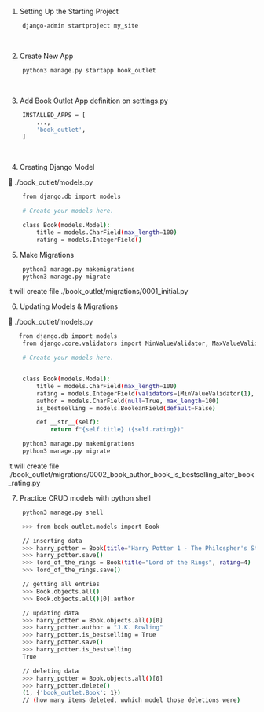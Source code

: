 1. Setting Up the Starting Project
```bash
    django-admin startproject my_site
```
<br>

2. Create New App
```bash
    python3 manage.py startapp book_outlet
```
<br>

3. Add Book Outlet App definition on settings.py 
```bash
    INSTALLED_APPS = [
        ...,
        'book_outlet',
    ]
```
<br>

4. Creating Django Model

📂 ./book_outlet/models.py
```bash
    from django.db import models

    # Create your models here.

    class Book(models.Model):
        title = models.CharField(max_length=100)
        rating = models.IntegerField() 
```

5. Make Migrations
```bash
    python3 manage.py makemigrations
    python3 manage.py migrate 
```
it will create file ./book_outlet/migrations/0001_initial.py

6. Updating Models & Migrations

📂 ./book_outlet/models.py
```bash
   from django.db import models
    from django.core.validators import MinValueValidator, MaxValueValidator

    # Create your models here.


    class Book(models.Model):
        title = models.CharField(max_length=100)
        rating = models.IntegerField(validators=[MinValueValidator(1), MaxValueValidator(5)])
        author = models.CharField(null=True, max_length=100)
        is_bestselling = models.BooleanField(default=False)

        def __str__(self):
            return f"{self.title} ({self.rating})"

```
```bash
    python3 manage.py makemigrations
    python3 manage.py migrate 
```
it will create file ./book_outlet/migrations/0002_book_author_book_is_bestselling_alter_book_rating.py

7. Practice CRUD models with python shell
```bash
    python3 manage.py shell
```
```bash
    >>> from book_outlet.models import Book
```
```bash
    // inserting data
    >>> harry_potter = Book(title="Harry Potter 1 - The Philospher's Stone", rating=5)
    >>> harry_potter.save()
    >>> lord_of_the_rings = Book(title="Lord of the Rings", rating=4)
    >>> lord_of_the_rings.save()
```
```bash
    // getting all entries
    >>> Book.objects.all()
    >>> Book.objects.all()[0].author
```
```bash
    // updating data
    >>> harry_potter = Book.objects.all()[0]
    >>> harry_potter.author = "J.K. Rowling"
    >>> harry_potter.is_bestselling = True
    >>> harry_potter.save()
    >>> harry_potter.is_bestselling 
    True
```
```bash
    // deleting data
    >>> harry_potter = Book.objects.all()[0]
    >>> harry_potter.delete()
    (1, {'book_outlet.Book': 1}) 
    // (how many items deleted, wwhich model those deletions were)
```

